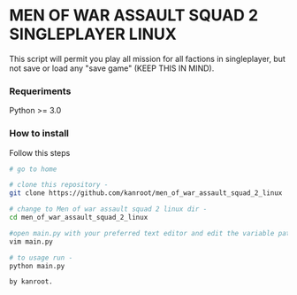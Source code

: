 MEN OF WAR ASSAULT SQUAD 2 SINGLEPLAYER LINUX
===============================

This script will permit you play all mission for all factions in singleplayer, but not save or load any "save game" (KEEP THIS IN MIND).

### Requeriments

Python >= 3.0

### How to install
Follow this steps

```BASH
# go to home

# clone this repository - 
git clone https://github.com/kanroot/men_of_war_assault_squad_2_linux

# change to Men of war assault squad 2 linux dir -
cd men_of_war_assault_squad_2_linux

#open main.py with your preferred text editor and edit the variable path.
vim main.py 

# to usage run -
python main.py

by kanroot.
